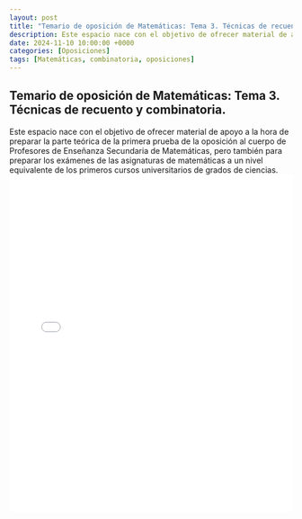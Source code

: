 ```yaml
---
layout: post
title: "Temario de oposición de Matemáticas: Tema 3. Técnicas de recuento y combinatoria."
description: Este espacio nace con el objetivo de ofrecer material de apoyo a la hora de preparar la parte teórica de la primera prueba de la oposición al cuerpo de Profesores de Enseñanza Secundaria de Matemáticas, pero también para preparar los exámenes de las asignaturas de matemáticas a un nivel equivalente de los primeros cursos universitarios de grados de ciencias.
date: 2024-11-10 10:00:00 +0000
categories: [Oposiciones]
tags: [Matemáticas, combinatoria, oposiciones]
---
```

## Temario de oposición de Matemáticas: Tema 3. Técnicas de recuento y combinatoria.
Este espacio nace con el objetivo de ofrecer material de apoyo a la hora de preparar la parte teórica de la primera prueba de la oposición al cuerpo de Profesores de Enseñanza Secundaria de Matemáticas, pero también para preparar los exámenes de las asignaturas de matemáticas a un nivel equivalente de los primeros cursos universitarios de grados de ciencias.
<embed src="/assets/files/oposiciones/tema3.pdf" type="application/pdf" width="100%" height="600px" />
